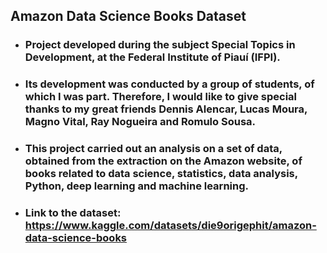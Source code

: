 ## Amazon Data Science Books Dataset

- ### Project developed during the subject Special Topics in Development, at the Federal Institute of Piauí (IFPI).

- ### Its development was conducted by a group of students, of which I was part. Therefore, I would like to give special thanks to my great friends Dennis Alencar, Lucas Moura, Magno Vital, Ray Nogueira and Romulo Sousa.

- ### This project carried out an analysis on a set of data, obtained from the extraction on the Amazon website, of books related to data science, statistics, data analysis, Python, deep learning and machine learning.

- ### Link to the dataset: https://www.kaggle.com/datasets/die9origephit/amazon-data-science-books

